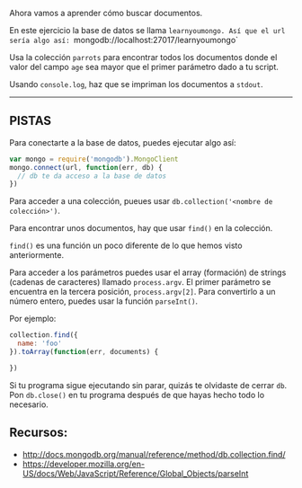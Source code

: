 Ahora vamos a aprender cómo buscar documentos.

En este ejercicio la base de datos se llama `learnyoumongo.
Así que el url sería algo así: `mongodb://localhost:27017/learnyoumongo`

Usa la colección `parrots` para encontrar todos los documentos donde
el valor del campo `age` sea mayor que el primer parámetro dado a tu
script.

Usando `console.log`, haz que se impriman los documentos a `stdout`.

-----------------------------------------------------------
## PISTAS

Para conectarte a la base de datos, puedes ejecutar algo así:

```js
var mongo = require('mongodb').MongoClient
mongo.connect(url, function(err, db) {
  // db te da acceso a la base de datos
})
```

Para acceder a una colección, pueues usar `db.collection('<nombre de colección>')`.

Para encontrar unos documentos, hay que usar `find()` en la colección.

`find()` es una función un poco diferente de lo que hemos visto anteriormente.

Para acceder a los parámetros puedes usar el array (formación) de strings (cadenas de
caracteres) llamado `process.argv`. El primer parámetro se encuentra en la tercera
posición, `process.argv[2]`. Para convertirlo a un número entero, puedes usar la
función `parseInt()`.

Por ejemplo:

```js
collection.find({
  name: 'foo'
}).toArray(function(err, documents) {

})
```

Si tu programa sigue ejecutando sin parar, quizás te olvidaste de cerrar `db`.
Pon `db.close()` en tu programa después de que hayas hecho todo lo necesario.

## Recursos:
* http://docs.mongodb.org/manual/reference/method/db.collection.find/
* https://developer.mozilla.org/en-US/docs/Web/JavaScript/Reference/Global_Objects/parseInt